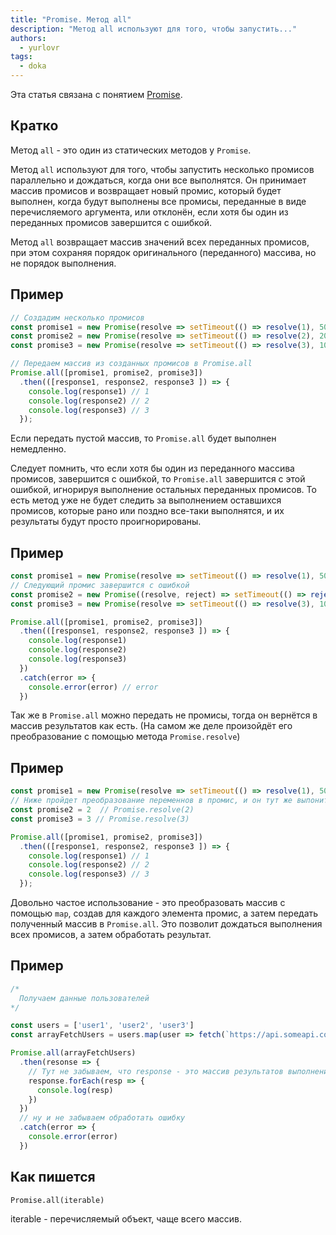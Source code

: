 ```yaml
---
title: "Promise. Метод all"
description: "Метод all используют для того, чтобы запустить..."
authors:
  - yurlovr
tags:
  - doka
---
```


Эта статья связана с понятием [Promise](/js/promise).

## Кратко
Метод `all` - это один из статических методов у `Promise`.

Метод `all` используют для того, чтобы запустить несколько промисов параллельно и дождаться, когда они все выполнятся.
Он принимает массив промисов и возвращает новый промис, который будет выполнен, когда будут выполнены все промисы, переданные в виде перечисляемого аргумента, или отклонён, если хотя бы один из переданных промисов завершится с ошибкой.

Метод `all` возвращает массив значений всех переданных промисов, при этом сохраняя порядок оригинального (переданного) массива, но не порядок выполнения.

## Пример
```js
// Создадим несколько промисов
const promise1 = new Promise(resolve => setTimeout(() => resolve(1), 5000))
const promise2 = new Promise(resolve => setTimeout(() => resolve(2), 2000))
const promise3 = new Promise(resolve => setTimeout(() => resolve(3), 1000))

// Передаем массив из созданных промисов в Promise.all
Promise.all([promise1, promise2, promise3])
  .then(([response1, response2, response3 ]) => {
    console.log(response1) // 1
    console.log(response2) // 2
    console.log(response3) // 3
  });
```

Если передать пустой массив, то `Promise.all` будет выполнен немедленно.

Следует помнить, что если хотя бы один из переданного массива промисов, завершится с ошибкой, то `Promise.all` завершится с этой ошибкой, игнорируя выполнение остальных переданных промисов. То есть метод уже не будет следить за выполнением оставшихся промисов, которые рано или поздно все-таки выполнятся, и их результаты будут просто проигнорированы.

## Пример
```js
const promise1 = new Promise(resolve => setTimeout(() => resolve(1), 5000))
// Следующий промис завершится с ошибкой
const promise2 = new Promise((resolve, reject) => setTimeout(() => reject('error'), 2000))
const promise3 = new Promise(resolve => setTimeout(() => resolve(3), 1000))

Promise.all([promise1, promise2, promise3])
  .then(([response1, response2, response3 ]) => {
    console.log(response1)
    console.log(response2)
    console.log(response3)
  })
  .catch(error => {
    console.error(error) // error
  })
```

Так же в `Promise.all` можно передать не промисы, тогда он вернётся в массив результатов как есть. (На самом же деле произойдёт его преобразование с помощью метода `Promise.resolve`)

## Пример
```js
const promise1 = new Promise(resolve => setTimeout(() => resolve(1), 5000))
// Ниже пройдет преобразование переменнов в промис, и он тут же выпонится
const promise2 = 2  // Promise.resolve(2)
const promise3 = 3 // Promise.resolve(3)

Promise.all([promise1, promise2, promise3])
  .then(([response1, response2, response3 ]) => {
    console.log(response1) // 1
    console.log(response2) // 2
    console.log(response3) // 3
  });
```

Довольно частое использование - это преобразовать массив с помощью `map`, создав для каждого элемента промис, а затем передать полученный массив в `Promise.all`. Это позволит дождаться выполнения всех промисов, а затем обработать результат.

## Пример
```js
/*
  Получаем данные пользователей
*/

const users = ['user1', 'user2', 'user3']
const arrayFetchUsers = users.map(user => fetch(`https://api.someapi.com/${user}`))

Promise.all(arrayFetchUsers)
  .then(resonse => {
    // Тут не забываем, что response - это массив результатов выполнения промисов
    response.forEach(resp => {
      console.log(resp)
    })
  })
  // ну и не забываем обработать ошибку
  .catch(error => {
    console.error(error)
  })
```
## Как пишется

  `Promise.all(iterable)`

  iterable - перечисляемый объект, чаще всего массив.

